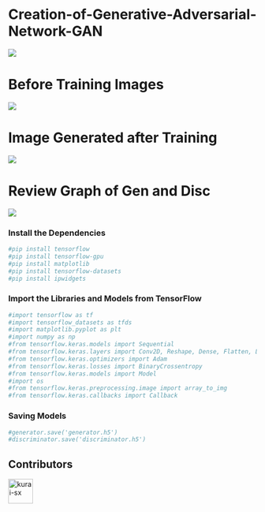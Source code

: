 # Creation-of-Generative-Adversarial-Network-GAN
<img src = "https://github.com/kurai-sx/Fashion-Generative-Adversarial-Network-GAN/blob/main/GAN's/Images/GAN%20Model.png" >

# Before Training Images
<img src = "https://github.com/kurai-sx/Fashion-Generative-Adversarial-Network-GAN/blob/main/GAN's/Images/Before%20Training.png" >

# Image Generated after Training
<img src = "https://github.com/kurai-sx/Fashion-Generative-Adversarial-Network-GAN/blob/main/GAN's/Images/Image%20Generation%20through%20Model.png" >

# Review Graph of Gen and Disc
<img src = "https://github.com/kurai-sx/Fashion-Generative-Adversarial-Network-GAN/blob/main/GAN's/Images/Review%20of%20Gen%20and%20Disc.png" >

### Install the Dependencies

```bash
#pip install tensorflow
#pip install tensorflow-gpu
#pip install matplotlib
#pip install tensorflow-datasets
#pip install ipwidgets
```

### Import the Libraries and Models from TensorFlow 

```bash
#import tensorflow as tf
#import tensorflow_datasets as tfds
#import matplotlib.pyplot as plt
#import numpy as np
#from tensorflow.keras.models import Sequential
#from tensorflow.keras.layers import Conv2D, Reshape, Dense, Flatten, LeakyReLU, Dropout, UpSampling2D
#from tensorflow.keras.optimizers import Adam
#from tensorflow.keras.losses import BinaryCrossentropy
#from tensorflow.keras.models import Model
#import os
#from tensorflow.keras.preprocessing.image import array_to_img
#from tensorflow.keras.callbacks import Callback
```

### Saving Models
```bash
#generator.save('generator.h5')
#discriminator.save('discriminator.h5')
```

## Contributors
<a target="_blank" href="https://github.com/kurai-sx" ><img src="https://avatars.githubusercontent.com/u/84697122?v=4" href="https://github.com/kurai-sx" alt="kurai-sx" width="50"/></a>
